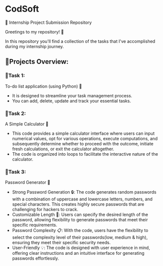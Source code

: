 # CodSoft

📂 Internship Project Submission Repository

Greetings to my repository! 👋

In this repository you'll find a collection of the tasks that I've accomplished during my internship journey.

## 📃Projects Overview:
          
### 🚩Task 1:
To-do list application (using Python) 📑
 - It is designed to streamline your task management process.
 - You can add, delete, update and track your essential tasks.

### 🚩Task 2:
A Simple Calculator 🤔
- This code provides a simple calculator interface where users can input numerical values, opt for various operations, execute computations, and subsequently determine whether to proceed with the outcome, initiate fresh calculations, or exit the calculator altogether.
- The code is organized into loops to facilitate the interactive nature of the calculator.

### 🚩Task 3:
Password Generator 🔐
- Strong Password Generation 🔒: The code generates random passwords with a combination of uppercase and lowercase letters, numbers, and special characters. This creates highly secure passwords that are challenging for hackers to crack.
- Customizable Length 🔄: Users can specify the desired length of the password, allowing flexibility to generate passwords that meet their specific requirements.
- Password Complexity 📋: With the code, users have the flexibility to select the complexity level of their passwords(low, medium & high), ensuring they meet their specific security needs.
- User-Friendly 💡: The code is designed with user experience in mind, offering clear instructions and an intuitive interface for generating passwords effortlessly.

